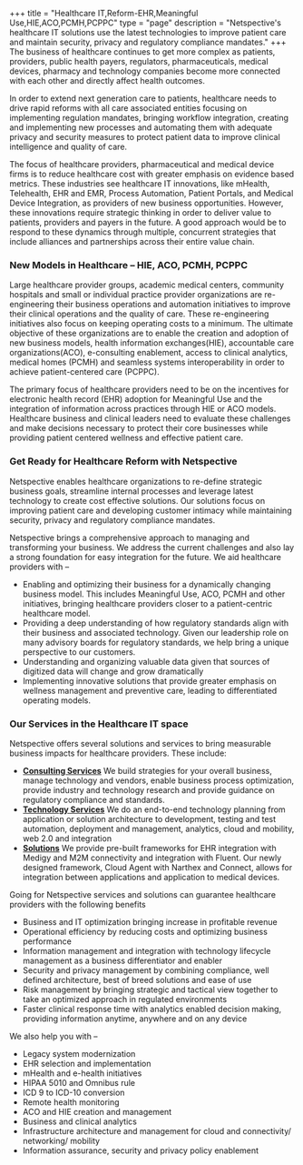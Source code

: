 +++
title = "Healthcare IT,Reform-EHR,Meaningful Use,HIE,ACO,PCMH,PCPPC"
type = "page"
description = "Netspective's healthcare IT solutions use the latest technologies to improve patient care and maintain security, privacy and regulatory compliance mandates."
+++
The business of healthcare continues to get more complex as patients, providers, public health payers, regulators, pharmaceuticals, medical devices, pharmacy and technology companies become more connected with each other and directly affect health outcomes.

In order to extend next generation care to patients, healthcare needs to drive rapid reforms with all care associated entities focusing on implementing regulation mandates, bringing workflow integration, creating and implementing new processes and automating them with adequate privacy and security measures to protect patient data to improve clinical intelligence and quality of care.

The focus of healthcare providers, pharmaceutical and medical device firms is to reduce healthcare cost with greater emphasis on evidence based metrics. These industries see healthcare IT innovations, like mHealth, Telehealth, EHR and EMR, Process Automation, Patient Portals, and Medical Device Integration, as providers of new business opportunities. However, these innovations require strategic thinking in order to deliver value to patients, providers and payers in the future. A good approach would be to respond to these dynamics through multiple, concurrent strategies that include alliances and partnerships across their entire value chain.

### New Models in Healthcare – HIE, ACO, PCMH, PCPPC
Large healthcare provider groups, academic medical centers, community hospitals and small or individual practice provider organizations are re-engineering their business operations and automation initiatives to improve their clinical operations and the quality of care. These re-engineering initiatives also focus on keeping operating costs to a minimum. The ultimate objective of these organizations are to enable the creation and adoption of new business models, health information exchanges(HIE), accountable care organizations(ACO), e-consulting enablement, access to clinical analytics, medical homes (PCMH) and seamless systems interoperability in order to achieve patient-centered care (PCPPC).

The primary focus of healthcare providers need to be on the incentives for electronic health record (EHR) adoption for Meaningful Use and the integration of information across practices through HIE or ACO models. Healthcare business and clinical leaders need to evaluate these challenges and make decisions necessary to protect their core businesses while providing patient centered wellness and effective patient care.

### Get Ready for Healthcare Reform with Netspective
Netspective enables healthcare organizations to re-define strategic business goals, streamline internal processes and leverage latest technology to create cost effective solutions. Our solutions focus on improving patient care and developing customer intimacy while maintaining security, privacy and regulatory compliance mandates.

Netspective brings a comprehensive approach to managing and transforming your business. We address the current challenges and also lay a strong foundation for easy integration for the future. We aid healthcare providers with –

* Enabling and optimizing their business for a dynamically changing business model. This includes Meaningful Use, ACO, PCMH and other initiatives, bringing healthcare providers closer to a patient-centric healthcare model.
* Providing a deep understanding of how regulatory standards align with their business and associated technology. Given our leadership role on many advisory boards for regulatory standards, we help bring a unique perspective to our customers.
* Understanding and organizing valuable data given that sources of digitized data will change and grow dramatically
* Implementing innovative solutions that provide greater emphasis on wellness management and preventive care, leading to differentiated operating models.

### Our Services in the Healthcare IT space
Netspective offers several solutions and services to bring measurable business impacts for healthcare providers. These include:

* **[Consulting Services](/consulting-services/)** We build strategies for your overall business, manage technology and vendors, enable business process optimization, provide industry and technology research and provide guidance on regulatory compliance and standards.
* **[Technology Services](/technology-services/)** We do an end-to-end technology planning from application or solution architecture to development, testing and test automation, deployment and management, analytics, cloud and mobility, web 2.0 and integration
* **[Solutions](/solutions/)** We provide pre-built frameworks for EHR integration with Medigy and M2M connectivity and integration with Fluent. Our newly designed framework, Cloud Agent with Narthex and Connect, allows for integration between applications and application to medical devices.

Going for Netspective services and solutions can guarantee healthcare providers with the following benefits

* Business and IT optimization bringing increase in profitable revenue
* Operational efficiency by reducing costs and optimizing business performance
* Information management and integration with technology lifecycle management as a business differentiator and enabler
* Security and privacy management by combining compliance, well defined architecture, best of breed solutions and ease of use
* Risk management by bringing strategic and tactical view together to take an optimized approach in regulated environments
* Faster clinical response time with analytics enabled decision making, providing information anytime, anywhere and on any device

We also help you with –

* Legacy system modernization
* EHR selection and implementation
* mHealth and e-health initiatives
* HIPAA 5010 and Omnibus rule
* ICD 9 to ICD-10 conversion
* Remote health monitoring
* ACO and HIE creation and management
* Business and clinical analytics
* Infrastructure architecture and management for cloud and connectivity/ networking/ mobility
* Information assurance, security and privacy policy enablement